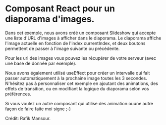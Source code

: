 # Composant React pour un diaporama d'images.

Dans cet exemple, nous avons créé un composant Slideshow qui accepte une liste d'URL d'images à afficher dans le diaporama. Le diaporama affiche l'image actuelle en fonction de l'index currentIndex, et deux boutons permettent de passer à l'image suivante ou précédente.

Pour les url des images vous pouvez les récupérer de votre serveur (avec une base de donnée par exemple).

Nous avons également utilisé useEffect pour créer un intervalle qui fait passer automatiquement à la prochaine image toutes les 3 secondes. N'hésitez pas à personnaliser cet exemple en ajoutant des animations, des effets de transition, ou en modifiant la logique du diaporama selon vos préférences.

Si vous voulez un autre composant qui utilise des animation ouune autre façon de faire faite moi signe ;-)

Crédit: Rafik Mansour.
